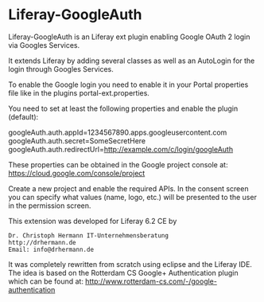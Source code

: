 Liferay-GoogleAuth
==================

Liferay-GoogleAuth is an Liferay ext plugin enabling Google OAuth 2 login via Googles Services.

It extends Liferay by adding several classes as well as an AutoLogin for the login through Googles Services.

To enable the Google login you need to enable it in your Portal properties file like in the plugins portal-ext.properties.

You need to set at least the following properties and enable the plugin (default):

googleAuth.auth.appId=1234567890.apps.googleusercontent.com  
googleAuth.auth.secret=SomeSecretHere  
googleAuth.auth.redirectUrl=http://example.com/c/login/googleAuth  


These properties can be obtained in the Google project console at:  
https://cloud.google.com/console/project


Create a new project and enable the required APIs.
In the consent screen you can specify what values (name, logo, etc.) will be presented to the user in the permission screen.


This extension was developed for Liferay 6.2 CE by 

	Dr. Christoph Hermann IT-Unternehmensberatung
	http://drhermann.de
	Email: info@drhermann.de


It was completely rewritten from scratch using eclipse and the Liferay IDE.	
The idea is based on the Rotterdam CS Google+ Authentication plugin which can be found at:
	http://www.rotterdam-cs.com/-/google-authentication
	
